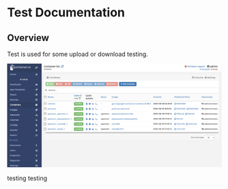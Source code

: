 # Test Documentation

## Overview

Test is used for some upload or download testing.

![dashboard](https://github.com/reidliu41/test/blob/master/images/portainer.jpg)

testing
testing
